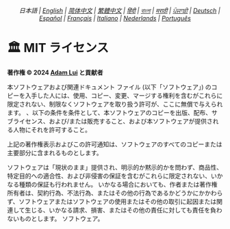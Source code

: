 <div align="center">
    <h6>
        <picture>
            <source type="image/svg+xml" media="(prefers-color-scheme: dark)" srcset="https://media.scsstocss.org/images/icons/earth/white/icon32.svg?52b67bc">
            <img height=14 src="https://media.scsstocss.org/images/icons/earth/black/icon32.svg?52b67bc">
        </picture>
        &nbsp;日本語 |
        <a href="../LICENSE.md">English</a> |
        <a href="../zh-cn/LICENSE.md">简体中文</a> |
        <a href="../zh-tw/LICENSE.md">繁體中文</a> |
        <a href="../hi/LICENSE.md">हिंदी</a> |
        <a href="../bn/LICENSE.md">বাংলা</a> |
        <a href="../mr/LICENSE.md">मराठी</a> |
        <a href="../pa/LICENSE.md">ਪੰਜਾਬੀ</a> |
        <a href="../de/LICENSE.md">Deutsch</a> |
        <a href="../es/LICENSE.md">Español</a> |
        <a href="../fr/LICENSE.md">Français</a> |
        <a href="../it/LICENSE.md">Italiano</a> |
        <a href="../nl/LICENSE.md">Nederlands</a> |
        <a href="../pt/LICENSE.md">Português</a>
    </h6>
</div>

# 🏛️ MIT ライセンス

**著作権 © 2024 [Adam Lui](https://github.com/adamlui) と貢献者**

本ソフトウェアおよび関連ドキュメント ファイル (以下「ソフトウェア」) のコピーを入手した人には、使用、コピー、変更、マージする権利を含むがこれらに限定されない、制限なくソフトウェアを取り扱う許可が、ここに無償で与えられます。 、以下の条件を条件として、本ソフトウェアのコピーを出版、配布、サブライセンス、および/または販売すること、および本ソフトウェアが提供される人物にそれを許可すること。

上記の著作権表示およびこの許可通知は、ソフトウェアのすべてのコピーまたは主要部分に含まれるものとします。

ソフトウェアは「現状のまま」提供され、明示的か黙示的かを問わず、商品性、特定目的への適合性、および非侵害の保証を含むがこれらに限定されない、いかなる種類の保証も行われません。 いかなる場合においても、作者または著作権所有者は、契約行為、不法行為、またはその他の行為であるかどうかにかかわらず、ソフトウェアまたはソフトウェアの使用またはその他の取引に起因または関連して生じる、いかなる請求、損害、またはその他の責任に対しても責任を負わないものとします。 ソフトウェア。
